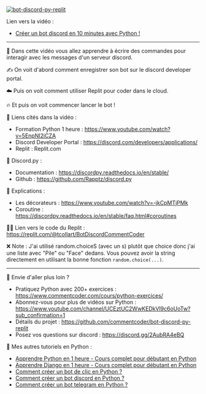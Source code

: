 [![bot-discord-py-replit](https://img.youtube.com/vi/vDmed9KcGRc/maxresdefault.jpg)](https://www.youtube.com/watch?v=vDmed9KcGRc)

Lien vers la vidéo :
- [Créer un bot discord en 10 minutes avec Python !](https://www.youtube.com/watch?v=vDmed9KcGRc)

---

💬 Dans cette vidéo vous allez apprendre à écrire des commandes pour interagir avec les messages d'un serveur discord.

✍️ On voit d'abord comment enregistrer son bot sur le discord developer portal.

☁️ Puis on voit comment utiliser Replit pour coder dans le cloud.

🔥 Et puis on voit commencer lancer le bot ! 

🔗 Liens cités dans la vidéo :
- Formation Python 1 heure : https://www.youtube.com/watch?v=5EnpNI2iCZA
- Discord Developer Portal : https://discord.com/developers/applications/
- Replit : Replit.com

🤖 Discord.py :
- Documentation : https://discordpy.readthedocs.io/en/stable/
- Github : https://github.com/Rapptz/discord.py

📖 Explications :
- Les décorateurs : https://www.youtube.com/watch?v=-jkCpMTjPMk
- Coroutine :  https://discordpy.readthedocs.io/en/stable/faq.html#coroutines

👨‍💻 Lien vers le code du Replit : https://replit.com/@tcollart/BotDiscordCommentCoder

❌ Note :
J'ai utilisé random.choiceS (avec un s) plutôt que choice donc j'ai une liste avec "Pile" ou "Face" dedans. Vous pouvez avoir la string directement en utilisant la bonne fonction `random.choice(...)`.

---

🚀 Envie d'aller plus loin ?
- Pratiquez Python avec 200+ exercices : https://www.commentcoder.com/cours/python-exercices/
- Abonnez-vous pour plus de vidéos sur Python : https://www.youtube.com/channel/UCEztUC2WwKEDkVl9c6oUoTw?sub_confirmation=1
- Détails du projet : https://github.com/commentcoder/bot-discord-py-replit
- Posez vos questions sur discord : https://discord.gg/2AubRA4eBQ

🐍 Mes autres tutoriels en Python :
- [Apprendre Python en 1 heure - Cours complet pour débutant en Python](https://www.youtube.com/watch?v=5EnpNI2iCZA)
- [Apprendre Django en 1 heure - Cours complet pour débutant en Python](https://www.youtube.com/watch?v=xJNvJaLl8bU)
- [Comment créer un bot de clic en Python ?](https://www.youtube.com/watch?v=yEYN4P0lRzY)
- [Comment créer un bot discord en Python ?](https://www.youtube.com/watch?v=LHF1dgwW6aw)
- [Comment créer un bot telegram en Python ?](https://www.youtube.com/watch?v=vF7MaDR6zX4)

